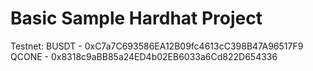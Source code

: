 # Basic Sample Hardhat Project

Testnet:
BUSDT - 0xC7a7C693586EA12B09fc4613cC398B47A96517F9
QCONE - 0x8318c9aBB85a24ED4b02EB6033a6Cd822D654336
